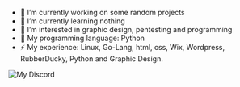 - 🔭 I’m currently working on some random projects
- 🌱 I’m currently learning nothing
- 📕 I’m interested in graphic design, pentesting and programming
- 💬 My programming language: Python
- ⚡ My experience: Linux, Go-Lang, html, css, Wix, Wordpress, RubberDucky, Python and Graphic Design.


![My Discord](https://lanyard.cnrad.dev/api/795996972758204426) 
